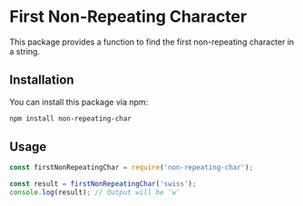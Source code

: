 # First Non-Repeating Character

This package provides a function to find the first non-repeating character in a string.

## Installation

You can install this package via npm:

```bash
npm install non-repeating-char
```

## Usage

```javascript
const firstNonRepeatingChar = require('non-repeating-char');

const result = firstNonRepeatingChar('swiss');
console.log(result); // Output will be 'w'
```
